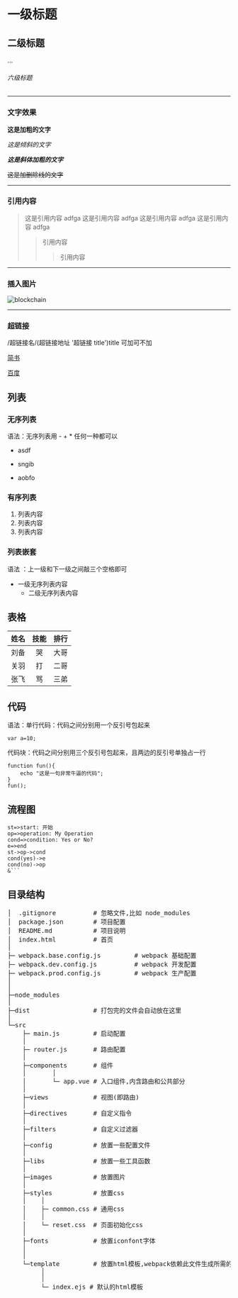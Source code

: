 # 一级标题

## 二级标题

...

###### 六级标题

---

### 文字效果

**这是加粗的文字**

_这是倾斜的文字_

**_这是斜体加粗的文字_**

~~这是加删除线的文字~~

---

### 引用内容

> 这是引用内容 adfga 这是引用内容 adfga 这是引用内容 adfga 这是引用内容 adfga
>
> > 引用内容
> >
> > > 引用内容

---

### 插入图片

![blockchain](https://upload-images.jianshu.io/upload_images/6860761-fd2f51090a890873.jpg?imageMogr2/auto-orient/strip%7CimageView2/2/w/550/format/webp '区块链')

---

### 超链接

/超链接名/(超链接地址 '超链接 title')title 可加可不加

[简书](http://jianshu.com 'jianshu')

[百度](http://baidu.com)

## 列表

### 无序列表

语法：无序列表用 - + \* 任何一种都可以

- asdf

* sngib

- aobfo

### 有序列表

1. 列表内容
2. 列表内容
3. 列表内容

### 列表嵌套

语法 ：上一级和下一级之间敲三个空格即可

- 一级无序列表内容
  - 二级无序列表内容

## 表格

| 姓名 | 技能 | 排行 |
| ---- | :--: | ---: |
| 刘备 |  哭  | 大哥 |
| 关羽 |  打  | 二哥 |
| 张飞 |  骂  | 三弟 |

## 代码

语法：单行代码：代码之间分别用一个反引号包起来

`var a=10;`

代码块：代码之间分别用三个反引号包起来，且两边的反引号单独占一行

```
function fun(){
	echo "这是一句非常牛逼的代码";
}
fun();

```

## 流程图

````flow
st=>start: 开始
op=>operation: My Operation
cond=>condition: Yes or No?
e=>end
st->op->cond
cond(yes)->e
cond(no)->op
&```
````

## 目录结构

<pre>
│  .gitignore          # 忽略文件,比如 node_modules
│  package.json        # 项目配置
│  README.md           # 项目说明
│  index.html          # 首页
│
├─ webpack.base.config.js         # webpack 基础配置
├─ webpack.dev.config.js          # webpack 开发配置
├─ webpack.prod.config.js         # webpack 生产配置
│
│
├─node_modules
│
├─dist                 # 打包完的文件会自动放在这里
│
└─src
    ├─ main.js         # 启动配置
    │
    ├─ router.js       # 路由配置
    │
    ├─components       # 组件
    │       │
    │       └─ app.vue # 入口组件,内含路由和公共部分
    │
    ├─views            # 视图(即路由)
    │
    ├─directives       # 自定义指令
    │
    ├─filters          # 自定义过滤器
    │
    ├─config           # 放置一些配置文件
    │
    ├─libs             # 放置一些工具函数
    │
    ├─images           # 放置图片
    │
    ├─styles           # 放置css
    │    │
    │    ├─ common.css # 通用css
    │    │
    │    └─ reset.css  # 页面初始化css
    │
    ├─fonts            # 放置iconfont字体
    │
    │
    └─template         # 放置html模板,webpack依赖此文件生成所需的html
         │
         │
         └─ index.ejs # 默认的html模板

</pre>
